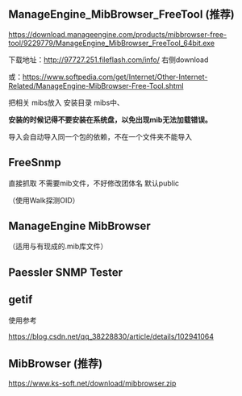 ## ManageEngine_MibBrowser_FreeTool  (推荐)

https://download.manageengine.com/products/mibbrowser-free-tool/9229779/ManageEngine_MibBrowser_FreeTool_64bit.exe

下载地址：http://97727.251.fileflash.com/info/   右侧download

或：https://www.softpedia.com/get/Internet/Other-Internet-Related/ManageEngine-MibBrowser-Free-Tool.shtml

把相关 mibs放入 安装目录 mibs中、

**安装的时候记得不要安装在系统盘，以免出现mib无法加载错误。**

导入会自动导入同一个包的依赖，不在一个文件夹不能导入

## FreeSnmp

直接抓取 不需要mib文件，不好修改团体名  默认public

（使用Walk探测OID）

## ManageEngine MibBrowser

（适用与有现成的.mib库文件）

## Paessler SNMP Tester



## getif

使用参考

https://blog.csdn.net/qq_38228830/article/details/102941064



## MibBrowser (推荐)

https://www.ks-soft.net/download/mibbrowser.zip

